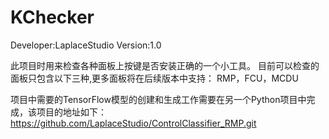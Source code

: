 # KChecker

Developer:LaplaceStudio
Version:1.0

此项目时用来检查各种面板上按键是否安装正确的一个小工具。
目前可以检查的面板只包含以下三种,更多面板将在后续版本中支持：
RMP，FCU，MCDU


项目中需要的TensorFlow模型的创建和生成工作需要在另一个Python项目中完成，该项目的地址如下：
https://github.com/LaplaceStudio/ControlClassifier_RMP.git

